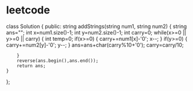 # leetcode









class Solution {
public:
    string addStrings(string num1, string num2) {
        string ans="";
        int x=num1.size()-1;
        int y=num2.size()-1;
        int carry=0;
        while(x>=0 || y>=0 || carry)
        {
            int temp=0;
            if(x>=0)
            {
              carry+=num1[x]-'0';
               x--;
            }
            if(y>=0)
            {
              carry+=num2[y]-'0';
               y--;
            }
       ans=ans+char(carry%10+'0');
       carry=carry/10;

        }
        reverse(ans.begin(),ans.end());
        return ans;
    }
};
